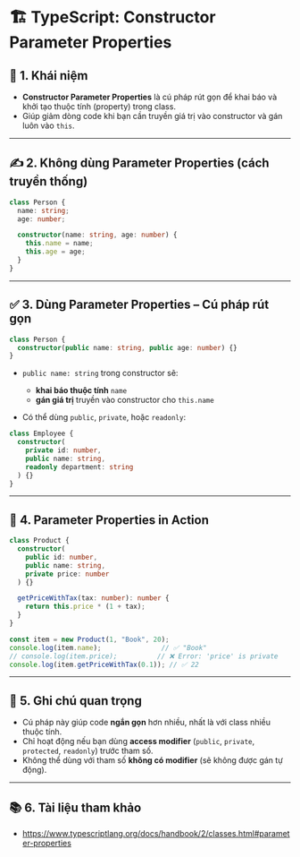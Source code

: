 # 🏗️ TypeScript: Constructor Parameter Properties

## 🔹 1. Khái niệm
- **Constructor Parameter Properties** là cú pháp rút gọn để khai báo và khởi tạo thuộc tính (property) trong class.
- Giúp giảm dòng code khi bạn cần truyền giá trị vào constructor và gán luôn vào `this`.

---

## ✍️ 2. Không dùng Parameter Properties (cách truyền thống)
```ts
class Person {
  name: string;
  age: number;

  constructor(name: string, age: number) {
    this.name = name;
    this.age = age;
  }
}
```

---

## ✅ 3. Dùng Parameter Properties – Cú pháp rút gọn
```ts
class Person {
  constructor(public name: string, public age: number) {}
}
```

- `public name: string` trong constructor sẽ:
  - **khai báo thuộc tính** `name`
  - **gán giá trị** truyền vào constructor cho `this.name`

- Có thể dùng `public`, `private`, hoặc `readonly`:
```ts
class Employee {
  constructor(
    private id: number,
    public name: string,
    readonly department: string
  ) {}
}
```

---

## 🚀 4. Parameter Properties in Action
```ts
class Product {
  constructor(
    public id: number,
    public name: string,
    private price: number
  ) {}

  getPriceWithTax(tax: number): number {
    return this.price * (1 + tax);
  }
}

const item = new Product(1, "Book", 20);
console.log(item.name);               // ✅ "Book"
// console.log(item.price);          // ❌ Error: 'price' is private
console.log(item.getPriceWithTax(0.1)); // ✅ 22
```

---

## 🧠 5. Ghi chú quan trọng
- Cú pháp này giúp code **ngắn gọn** hơn nhiều, nhất là với class nhiều thuộc tính.
- Chỉ hoạt động nếu bạn dùng **access modifier** (`public`, `private`, `protected`, `readonly`) trước tham số.
- Không thể dùng với tham số **không có modifier** (sẽ không được gán tự động).

---

## 📚 6. Tài liệu tham khảo
- https://www.typescriptlang.org/docs/handbook/2/classes.html#parameter-properties
